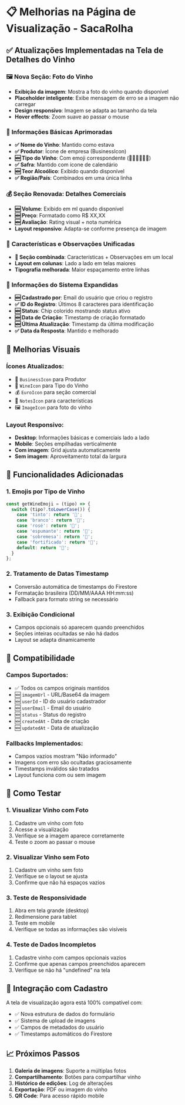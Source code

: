 # 📋 Melhorias na Página de Visualização - SacaRolha

## ✅ **Atualizações Implementadas na Tela de Detalhes do Vinho**

### 🖼️ **Nova Seção: Foto do Vinho**
- **Exibição da imagem**: Mostra a foto do vinho quando disponível
- **Placeholder inteligente**: Exibe mensagem de erro se a imagem não carregar
- **Design responsivo**: Imagem se adapta ao tamanho da tela
- **Hover effects**: Zoom suave ao passar o mouse

### 📝 **Informações Básicas Aprimoradas**
- **✅ Nome do Vinho**: Mantido como estava
- **✅ Produtor**: Ícone de empresa (BusinessIcon)
- **🆕 Tipo do Vinho**: Com emoji correspondente (🍷🥂🌹🍾🍯🥃)
- **✅ Safra**: Mantido com ícone de calendário
- **🆕 Teor Alcoólico**: Exibido quando disponível
- **✅ Região/País**: Combinados em uma única linha

### 💰 **Seção Renovada: Detalhes Comerciais**
- **🆕 Volume**: Exibido em ml quando disponível
- **🆕 Preço**: Formatado como R$ XX,XX
- **🆕 Avaliação**: Rating visual + nota numérica
- **Layout responsivo**: Adapta-se conforme presença de imagem

### 📖 **Características e Observações Unificadas**
- **🔄 Seção combinada**: Características + Observações em um local
- **Layout em colunas**: Lado a lado em telas maiores
- **Tipografia melhorada**: Maior espaçamento entre linhas

### 🔧 **Informações do Sistema Expandidas**
- **🆕 Cadastrado por**: Email do usuário que criou o registro
- **✅ ID do Registro**: Últimos 8 caracteres para identificação
- **🆕 Status**: Chip colorido mostrando status ativo
- **🆕 Data de Criação**: Timestamp de criação formatado
- **🆕 Última Atualização**: Timestamp da última modificação
- **✅ Data da Resposta**: Mantido e melhorado

## 🎨 **Melhorias Visuais**

### Ícones Atualizados:
- 🏢 `BusinessIcon` para Produtor
- 🍷 `WineIcon` para Tipo do Vinho  
- 💰 `EuroIcon` para seção comercial
- 📝 `NotesIcon` para características
- 🖼️ `ImageIcon` para foto do vinho

### Layout Responsivo:
- **Desktop**: Informações básicas e comerciais lado a lado
- **Mobile**: Seções empilhadas verticalmente
- **Com imagem**: Grid ajusta automaticamente
- **Sem imagem**: Aproveitamento total da largura

## 🔄 **Funcionalidades Adicionadas**

### 1. **Emojis por Tipo de Vinho**
```javascript
const getWineEmoji = (tipo) => {
  switch (tipo?.toLowerCase()) {
    case 'tinto': return '🍷';
    case 'branco': return '🥂';
    case 'rosé': return '🌹';
    case 'espumante': return '🍾';
    case 'sobremesa': return '🍯';
    case 'fortificado': return '🥃';
    default: return '🍷';
  }
};
```

### 2. **Tratamento de Datas Timestamp**
- Conversão automática de timestamps do Firestore
- Formatação brasileira (DD/MM/AAAA HH:mm:ss)
- Fallback para formato string se necessário

### 3. **Exibição Condicional**
- Campos opcionais só aparecem quando preenchidos
- Seções inteiras ocultadas se não há dados
- Layout se adapta dinamicamente

## 📱 **Compatibilidade**

### Campos Suportados:
- ✅ Todos os campos originais mantidos
- 🆕 `imagemUrl` - URL/Base64 da imagem
- 🆕 `userId` - ID do usuário cadastrador
- 🆕 `userEmail` - Email do usuário
- 🆕 `status` - Status do registro
- 🆕 `createdAt` - Data de criação
- 🆕 `updatedAt` - Data de atualização

### Fallbacks Implementados:
- Campos vazios mostram "Não informado"
- Imagens com erro são ocultadas graciosamente
- Timestamps inválidos são tratados
- Layout funciona com ou sem imagem

## 🧪 **Como Testar**

### 1. **Visualizar Vinho com Foto**
1. Cadastre um vinho com foto
2. Acesse a visualização
3. Verifique se a imagem aparece corretamente
4. Teste o zoom ao passar o mouse

### 2. **Visualizar Vinho sem Foto**
1. Cadastre um vinho sem foto
2. Verifique se o layout se ajusta
3. Confirme que não há espaços vazios

### 3. **Teste de Responsividade**
1. Abra em tela grande (desktop)
2. Redimensione para tablet
3. Teste em mobile
4. Verifique se todas as informações são visíveis

### 4. **Teste de Dados Incompletos**
1. Cadastre vinho com campos opcionais vazios
2. Confirme que apenas campos preenchidos aparecem
3. Verifique se não há "undefined" na tela

## 🔗 **Integração com Cadastro**

A tela de visualização agora está 100% compatível com:
- ✅ Nova estrutura de dados do formulário
- ✅ Sistema de upload de imagens
- ✅ Campos de metadados do usuário
- ✅ Timestamps automáticos do Firestore

## 📈 **Próximos Passos**

1. **Galeria de imagens**: Suporte a múltiplas fotos
2. **Compartilhamento**: Botões para compartilhar vinho
3. **Histórico de edições**: Log de alterações
4. **Exportação**: PDF ou imagem do vinho
5. **QR Code**: Para acesso rápido mobile

